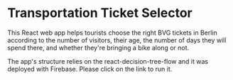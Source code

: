 # Transportation Ticket Selector

This React web app helps tourists choose the right BVG tickets in Berlin according to the number of visitors, their age, the number of days they will spend there, and whether they're bringing a bike along or not.

The app's structure relies on the react-decision-tree-flow and it was deployed with Firebase. Please click on the link to run it.

